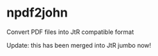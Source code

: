 npdf2john
=========

Convert PDF files into JtR compatible format

Update: this has been merged into JtR jumbo now!
